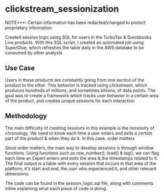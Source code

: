 # clickstream_sessionization
NOTE***: Certain information has been redacted/changed to protect proprietary information

Created session logic using SQL for users in the TurboTax &amp; Quickbooks Live products. With this SQL script, I created an automated job using SuperGlue, which refreshes the table daily in the AWS datalake to be consumed by other analysts

## Use Case
Users in these products are constantly going from one section of the product to the other. This behavior is tracked using clickstream, which produces hundreds of millions, and sometimes billions, of data points. The goal was to create a framework which tracks user behavior in a certain area of the product, and creates unique sessions for each interaction

## Methodology
The main difficulty of creating sessions in this example is the necessity of chronology. We need to know each time a user enters and exits a certain part of the product & when they do it. In this case, order matters

Since order matters, the main way to develop sessions is through window functions. Using functions such as row_number(), lead() & lag(), we can flag each time an Expert enters and exits the area & the timestamps related to it. The final output is a table with every session that occurs in that area of the platform, it's start and end, the user who experienced it, and other relevant dimensions.

The code can be found in the session_logic.sql file, along with comments inline explaining what each piece of code is doing.
